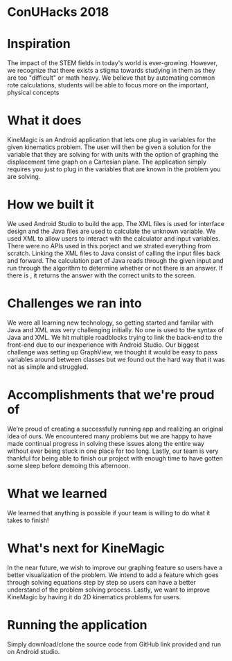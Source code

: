 # ConUHacks 2018

# Inspiration
The impact of the STEM fields in today's world is ever-growing. However, we recognize that there exists a stigma towards studying in them as they are too "difficult" or math heavy. We believe that by automating common rote calculations, students will be able to focus more on the important, physical concepts

# What it does

KineMagic is an Android application that lets one plug in variables for the given kinematics problem. The user will then be given a solution for the variable that they are solving for with units with the option of graphing the displacement time graph on a Cartesian plane. The application simply requires you just to plug in the variables that are known in the problem you are solving. 

# How we built it

We used Android Studio to build the app. The XML files is used for interface design and the Java files are used to calculate the unknown variable. We used XML to allow users to interact with the calculator and input variables. There were no APIs used in this porject and we strated everything from scratch. Linking the XML files to Java consist of calling the input files back and forward. The calculation part of Java reads through the given input and run through the algorithm to determine whether or not there is an answer. If there is , it returns the answer with the correct units to the screen. 


# Challenges we ran into

We were all learning new technology, so getting started and familar with Java and XML was very challenging initially. No one is used to the syntax of Java and XML. We hit multiple roadblocks trying to link the back-end to the front-end due to our inexperience with Android Studio. Our biggest challenge was setting up GraphView, we thought it would be easy to pass variables around between classes but we found out the hard way that it was not as simple and struggled.


# Accomplishments that we're proud of

We’re proud of creating a successfully running app and realizing an original idea of ours. We encountered many problems but we are happy to have made continual progress in solving these issues along the entire way without ever being stuck in one place for too long. Lastly, our team is very thankful for being able to finish our project with enough time to have gotten some sleep before demoing this afternoon.

# What we learned

We learned that anything is possible if your team is willing to do what it takes to finish!

# What's next for KineMagic

In the near future, we wish to improve our graphing feature so users have a better visualization of the problem. We intend to add a feature which goes through solving equations step by step so users can have a better understand of the problem solving process. Lastly, we want to improve KineMagic by having it do 2D kinematics problems for users.

# Running the application

Simply download/clone the source code from GitHub link provided and run on Android studio. 

